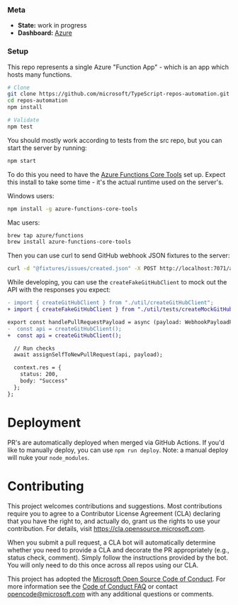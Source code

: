 ### Meta

* __State:__ work in progress
* __Dashboard:__ [Azure](https://portal.azure.com/#@72f988bf-86f1-41af-91ab-2d7cd011db47/resource/subscriptions/57bfeeed-c34a-4ffd-a06b-ccff27ac91b8/resourceGroups/typescriptreposautomatio/providers/Microsoft.Web/sites/TypeScriptReposAutomation)

### Setup

This repo represents a single Azure "Function App" - which is an app which hosts many functions. 

```sh
# Clone
git clone https://github.com/microsoft/TypeScript-repos-automation.git repos-automation
cd repos-automation
npm install

# Validate
npm test
```

You should mostly work according to tests from the src repo, but you can start the server by running:

```sh
npm start
```

To do this you need to have the [Azure Functions Core Tools](https://docs.microsoft.com/en-us/azure/azure-functions/functions-run-local) set up. Expect this install to take some time - it's the actual runtime used on the server's.

Windows users:

```sh
npm install -g azure-functions-core-tools
```

Mac users:

```sh
brew tap azure/functions
brew install azure-functions-core-tools
```

Then you can use curl to send GitHub webhook JSON fixtures to the server:

```sh
curl -d "@fixtures/issues/created.json" -X POST http://localhost:7071/api/TypeScriptRepoIssueWebhook
```

While developing, you can use the `createFakeGitHubClient` to mock out the API with the responses you expect:

```diff
- import { createGitHubClient } from "./util/createGitHubClient";
+ import { createFakeGitHubClient } from "./util/tests/createMockGitHubClient";

export const handlePullRequestPayload = async (payload: WebhookPayloadPullRequest, context: Context) => {
-  const api = createGitHubClient();
+  const api = createGitHubClient();

  // Run checks
  await assignSelfToNewPullRequest(api, payload);

  context.res = {
    status: 200,
    body: "Success"
  };
};
```

# Deployment

PR's are automatically deployed when merged via GitHub Actions. 
If you'd like to manually deploy, you can use `npm run deploy`. Note: a manual deploy will nuke your `node_modules`.
 
# Contributing

This project welcomes contributions and suggestions.  Most contributions require you to agree to a
Contributor License Agreement (CLA) declaring that you have the right to, and actually do, grant us
the rights to use your contribution. For details, visit https://cla.opensource.microsoft.com.

When you submit a pull request, a CLA bot will automatically determine whether you need to provide
a CLA and decorate the PR appropriately (e.g., status check, comment). Simply follow the instructions
provided by the bot. You will only need to do this once across all repos using our CLA.

This project has adopted the [Microsoft Open Source Code of Conduct](https://opensource.microsoft.com/codeofconduct/).
For more information see the [Code of Conduct FAQ](https://opensource.microsoft.com/codeofconduct/faq/) or
contact [opencode@microsoft.com](mailto:opencode@microsoft.com) with any additional questions or comments.
